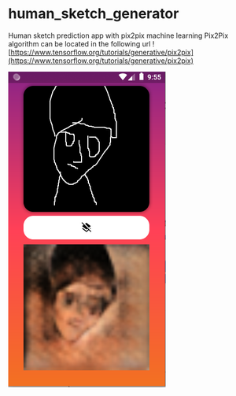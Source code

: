 # human_sketch_generator

Human sketch prediction app with pix2pix machine learning 
Pix2Pix algorithm can be located in the following url
![https://www.tensorflow.org/tutorials/generative/pix2pix](https://www.tensorflow.org/tutorials/generative/pix2pix)

![Sample Image](https://github.com/Alvinkariuki/human_sketch_generator/blob/master/sampleImage.PNG)
